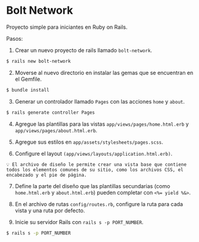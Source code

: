 # Bolt Network

Proyecto simple para iniciantes en Ruby on Rails.

Pasos:

1. Crear un nuevo proyecto de rails llamado `bolt-network`.
```bash
$ rails new bolt-network
```
2. Moverse al nuevo directorio en instalar las gemas que se encuentran en el Gemfile.
```bash
$ bundle install
```
3. Generar un controlador llamado `Pages` con las acciones `home` y `about`. 
```bash
$ rails generate controller Pages
```
4. Agregue las plantillas para las vistas `app/views/pages/home.html.erb` y `app/views/pages/about.html.erb`.

5. Agregue sus estilos en `app/assets/stylesheets/pages.scss`.

6. Configure el layout `(app/views/layouts/application.html.erb)`.

```
💡 El archivo de diseño le permite crear una vista base que contiene todos los elementos comunes de su sitio, como los archivos CSS, el encabezado y el pie de página. 
```

7. Define la parte del diseño que las plantillas secundarias (como `home.html.erb` y `about.html.erb`) pueden completar con `<%= yield %&>`.

8. En el archivo de rutas `config/routes.rb`, configure la ruta para cada vista y una ruta por defecto.

9. Inicie su servidor Rails con `rails s -p PORT_NUMBER`.
```bash
$ rails s -p PORT_NUMBER
```

